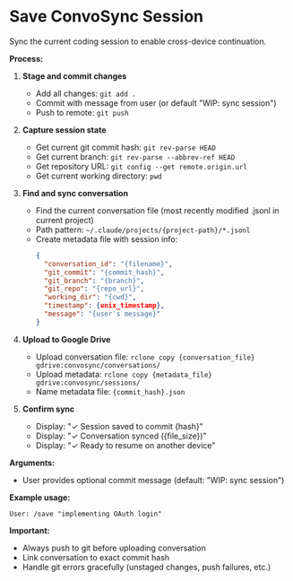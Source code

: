 # Save ConvoSync Session

Sync the current coding session to enable cross-device continuation.

**Process:**

1. **Stage and commit changes**
   - Add all changes: `git add .`
   - Commit with message from user (or default "WIP: sync session")
   - Push to remote: `git push`

2. **Capture session state**
   - Get current git commit hash: `git rev-parse HEAD`
   - Get current branch: `git rev-parse --abbrev-ref HEAD`
   - Get repository URL: `git config --get remote.origin.url`
   - Get current working directory: `pwd`

3. **Find and sync conversation**
   - Find the current conversation file (most recently modified .jsonl in current project)
   - Path pattern: `~/.claude/projects/{project-path}/*.jsonl`
   - Create metadata file with session info:
     ```json
     {
       "conversation_id": "{filename}",
       "git_commit": "{commit_hash}",
       "git_branch": "{branch}",
       "git_repo": "{repo_url}",
       "working_dir": "{cwd}",
       "timestamp": {unix_timestamp},
       "message": "{user's message}"
     }
     ```

4. **Upload to Google Drive**
   - Upload conversation file: `rclone copy {conversation_file} gdrive:convosync/conversations/`
   - Upload metadata: `rclone copy {metadata_file} gdrive:convosync/sessions/`
   - Name metadata file: `{commit_hash}.json`

5. **Confirm sync**
   - Display: "✓ Session saved to commit {hash}"
   - Display: "✓ Conversation synced ({file_size})"
   - Display: "✓ Ready to resume on another device"

**Arguments:**
- User provides optional commit message (default: "WIP: sync session")

**Example usage:**
```
User: /save "implementing OAuth login"
```

**Important:**
- Always push to git before uploading conversation
- Link conversation to exact commit hash
- Handle git errors gracefully (unstaged changes, push failures, etc.)
